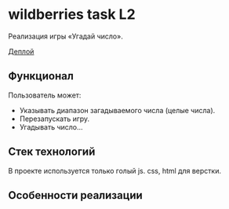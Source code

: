 # wildberries task L2

Реализация игры «Угадай число». 

[Деплой](https://dulcet-genie-e29fc8.netlify.app/)

## Функционал
Пользователь может:
* Указывать диапазон загадываемого числа (целые числа).
* Перезапускать игру.
* Угадывать число...

## Стек технологий
В проекте используется только голый js. css, html для верстки.

## Особенности реализации

